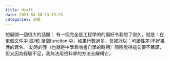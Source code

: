 ```yaml
---
title: draft
date: 2021-04-30 13:19:23
categories: 遊藝
---
```


想展開一個很大的話題：
有一個完全是工程學的的偏好令我想了很久，就是：在單個文件中 或/和 單個function 中，如果行數過多，會被冠以：可讀性差/不好維護的罪名。
幼時的我（也就是中學靠啃書自學的時期）隱隱覺得這句很不嚴謹，但又因為經驗不足，我無法用很科學的方法去解構它。